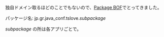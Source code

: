 独自ドメイン取るほどのことでもないので、[Package BOF](http://www.java-conf.gr.jp/wg_bof/package/index.html)でとってきました。

パッケージ名: jp.gr.java\_conf.tslove._subpackage_

_subpackage_ の所は各アプリごとで。
